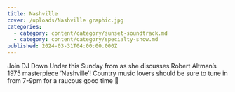 ```yaml
---
title: Nashville
cover: /uploads/Nashville graphic.jpg
categories:
  - category: content/category/sunset-soundtrack.md
  - category: content/category/specialty-show.md
published: 2024-03-31T04:00:00.000Z
---
```


Join DJ Down Under this Sunday from as she discusses Robert Altman’s 1975 masterpiece ‘Nashville’! Country music lovers should be sure to tune in from 7-9pm for a raucous good time 🤠

